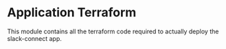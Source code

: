 # Application Terraform

This module contains all the terraform code required to actually
deploy the slack-connect app.
